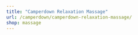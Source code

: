 ```yaml
---
title: "Camperdown Relaxation Massage"
url: /camperdown/camperdown-relaxation-massage/
shop: massage
---
```

